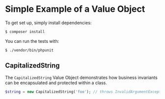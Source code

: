 # Simple Example of a Value Object

To get set up, simply install dependencies:

```bash
$ composer install
```

You can run the tests with:

```bash
$ ./vendor/bin/phpunit
```

## CapitalizedString

The `CapitalizedString` Value Object demonstrates how business invariants can be
encapsulated and protected within a class.

```php
$string = new CapitalizedString('foo'); // throws InvalidArgumentException
```

